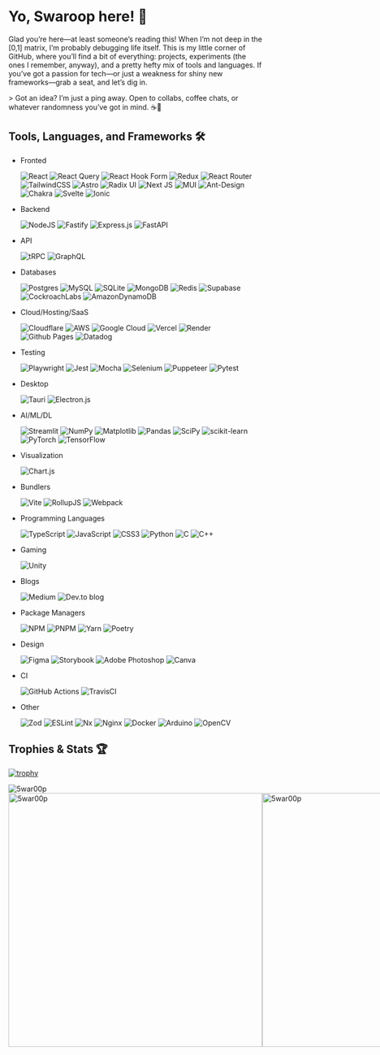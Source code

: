 # Yo, Swaroop here! 👋

Glad you’re here—at least someone’s reading this! When I’m not deep in the [0,1] matrix, I’m probably debugging life itself. This is my little corner of GitHub, where you’ll find a bit of everything: projects, experiments (the ones I remember, anyway), and a pretty hefty mix of tools and languages. If you’ve got a passion for tech—or just a weakness for shiny new frameworks—grab a seat, and let’s dig in.

\> Got an idea? I’m just a ping away. Open to collabs, coffee chats, or whatever randomness you’ve got in mind. ☕🤝


## Tools, Languages, and Frameworks 🛠️

- Fronted

  ![React](https://img.shields.io/badge/react-%2320232a.svg?style=for-the-badge&logo=react&logoColor=%2361DAFB)
  ![React Query](https://img.shields.io/badge/-React%20Query-FF4154?style=for-the-badge&logo=react%20query&logoColor=white)
  ![React Hook Form](https://img.shields.io/badge/React%20Hook%20Form-%23EC5990.svg?style=for-the-badge&logo=reacthookform&logoColor=white)
  ![Redux](https://img.shields.io/badge/redux-%23593d88.svg?style=for-the-badge&logo=redux&logoColor=white)
  ![React Router](https://img.shields.io/badge/React_Router-CA4245?style=for-the-badge&logo=react-router&logoColor=white)
  ![TailwindCSS](https://img.shields.io/badge/tailwindcss-%2338B2AC.svg?style=for-the-badge&logo=tailwind-css&logoColor=white)
  ![Astro](https://img.shields.io/badge/astro-%232C2052.svg?style=for-the-badge&logo=astro&logoColor=white)
  ![Radix UI](https://img.shields.io/badge/radix%20ui-161618.svg?style=for-the-badge&logo=radix-ui&logoColor=white)
  ![Next JS](https://img.shields.io/badge/Next-black?style=for-the-badge&logo=next.js&logoColor=white)
  ![MUI](https://img.shields.io/badge/MUI-%230081CB.svg?style=for-the-badge&logo=mui&logoColor=white)
  ![Ant-Design](https://img.shields.io/badge/-AntDesign-%230170FE?style=for-the-badge&logo=ant-design&logoColor=white)
  ![Chakra](https://img.shields.io/badge/chakra-%234ED1C5.svg?style=for-the-badge&logo=chakraui&logoColor=white)
  ![Svelte](https://img.shields.io/badge/svelte-%23f1413d.svg?style=for-the-badge&logo=svelte&logoColor=white)
  ![Ionic](https://img.shields.io/badge/Ionic-%233880FF.svg?style=for-the-badge&logo=Ionic&logoColor=white)

- Backend

  ![NodeJS](https://img.shields.io/badge/node.js-6DA55F?style=for-the-badge&logo=node.js&logoColor=white)
  ![Fastify](https://img.shields.io/badge/fastify-%23000000.svg?style=for-the-badge&logo=fastify&logoColor=white)
  ![Express.js](https://img.shields.io/badge/express.js-%23404d59.svg?style=for-the-badge&logo=express&logoColor=%2361DAFB)
  ![FastAPI](https://img.shields.io/badge/FastAPI-005571?style=for-the-badge&logo=fastapi)
  
- API

  ![tRPC](https://img.shields.io/badge/tRPC-%232596BE.svg?style=for-the-badge&logo=tRPC&logoColor=white)
  ![GraphQL](https://img.shields.io/badge/-GraphQL-E10098?style=for-the-badge&logo=graphql&logoColor=white)

- Databases

  ![Postgres](https://img.shields.io/badge/postgres-%23316192.svg?style=for-the-badge&logo=postgresql&logoColor=white)
  ![MySQL](https://img.shields.io/badge/mysql-4479A1.svg?style=for-the-badge&logo=mysql&logoColor=white)
  ![SQLite](https://img.shields.io/badge/sqlite-%2307405e.svg?style=for-the-badge&logo=sqlite&logoColor=white)
  ![MongoDB](https://img.shields.io/badge/MongoDB-%234ea94b.svg?style=for-the-badge&logo=mongodb&logoColor=white)
  ![Redis](https://img.shields.io/badge/redis-%23DD0031.svg?style=for-the-badge&logo=redis&logoColor=white)
  ![Supabase](https://img.shields.io/badge/Supabase-3ECF8E?style=for-the-badge&logo=supabase&logoColor=white)
  ![CockroachLabs](https://img.shields.io/badge/Cockroach%20Labs-6933FF?style=for-the-badge&logo=Cockroach%20Labs&logoColor=white)
  ![AmazonDynamoDB](https://img.shields.io/badge/Amazon%20DynamoDB-4053D6?style=for-the-badge&logo=Amazon%20DynamoDB&logoColor=white)

- Cloud/Hosting/SaaS

  ![Cloudflare](https://img.shields.io/badge/Cloudflare-F38020?style=for-the-badge&logo=Cloudflare&logoColor=white)
  ![AWS](https://img.shields.io/badge/AWS-%23FF9900.svg?style=for-the-badge&logo=amazon-aws&logoColor=white)
  ![Google Cloud](https://img.shields.io/badge/GoogleCloud-%234285F4.svg?style=for-the-badge&logo=google-cloud&logoColor=white)
  ![Vercel](https://img.shields.io/badge/vercel-%23000000.svg?style=for-the-badge&logo=vercel&logoColor=white)
  ![Render](https://img.shields.io/badge/Render-%46E3B7.svg?style=for-the-badge&logo=render&logoColor=white)
  ![Github Pages](https://img.shields.io/badge/github%20pages-121013?style=for-the-badge&logo=github&logoColor=white)
  ![Datadog](https://img.shields.io/badge/datadog-%23632CA6.svg?style=for-the-badge&logo=datadog&logoColor=white)

- Testing

  ![Playwright](https://img.shields.io/badge/-playwright-%232EAD33?style=for-the-badge&logo=pw&logoColor=white)
  ![Jest](https://img.shields.io/badge/-jest-%23C21325?style=for-the-badge&logo=jest&logoColor=white)
  ![Mocha](https://img.shields.io/badge/-mocha-%238D6748?style=for-the-badge&logo=mocha&logoColor=white)
  ![Selenium](https://img.shields.io/badge/-selenium-%43B02A?style=for-the-badge&logo=selenium&logoColor=white)
  ![Puppeteer](https://img.shields.io/badge/Puppeteer-white.svg?style=for-the-badge&logo=Puppeteer&logoColor=black)
  ![Pytest](https://img.shields.io/badge/pytest-%23ffffff.svg?style=for-the-badge&logo=pytest&logoColor=2f9fe3)

- Desktop

  ![Tauri](https://img.shields.io/badge/tauri-%2324C8DB.svg?style=for-the-badge&logo=tauri&logoColor=%23FFFFFF)
  ![Electron.js](https://img.shields.io/badge/Electron-191970?style=for-the-badge&logo=Electron&logoColor=white)

- AI/ML/DL

  ![Streamlit](https://img.shields.io/badge/Streamlit-%23FE4B4B.svg?style=for-the-badge&logo=streamlit&logoColor=white)
  ![NumPy](https://img.shields.io/badge/numpy-%23013243.svg?style=for-the-badge&logo=numpy&logoColor=white)
  ![Matplotlib](https://img.shields.io/badge/Matplotlib-%23ffffff.svg?style=for-the-badge&logo=Matplotlib&logoColor=black)
  ![Pandas](https://img.shields.io/badge/pandas-%23150458.svg?style=for-the-badge&logo=pandas&logoColor=white)
  ![SciPy](https://img.shields.io/badge/SciPy-%230C55A5.svg?style=for-the-badge&logo=scipy&logoColor=%white)
  ![scikit-learn](https://img.shields.io/badge/scikit--learn-%23F7931E.svg?style=for-the-badge&logo=scikit-learn&logoColor=white)
  ![PyTorch](https://img.shields.io/badge/PyTorch-%23EE4C2C.svg?style=for-the-badge&logo=PyTorch&logoColor=white)
  ![TensorFlow](https://img.shields.io/badge/TensorFlow-%23FF6F00.svg?style=for-the-badge&logo=TensorFlow&logoColor=white)

- Visualization

  ![Chart.js](https://img.shields.io/badge/chart.js-F5788D.svg?style=for-the-badge&logo=chart.js&logoColor=white)
  
- Bundlers

  ![Vite](https://img.shields.io/badge/vite-%23646CFF.svg?style=for-the-badge&logo=vite&logoColor=white)
  ![RollupJS](https://img.shields.io/badge/RollupJS-ef3335?style=for-the-badge&logo=rollup.js&logoColor=white)
  ![Webpack](https://img.shields.io/badge/webpack-%238DD6F9.svg?style=for-the-badge&logo=webpack&logoColor=black)
  
- Programming Languages
  
  ![TypeScript](https://img.shields.io/badge/typescript-%23007ACC.svg?style=for-the-badge&logo=typescript&logoColor=white)
  ![JavaScript](https://img.shields.io/badge/javascript-%23323330.svg?style=for-the-badge&logo=javascript&logoColor=%23F7DF1E)
  ![CSS3](https://img.shields.io/badge/css3-%231572B6.svg?style=for-the-badge&logo=css3&logoColor=white)
  ![Python](https://img.shields.io/badge/python-3670A0?style=for-the-badge&logo=python&logoColor=ffdd54)
  ![C](https://img.shields.io/badge/c-%2300599C.svg?style=for-the-badge&logo=c&logoColor=white)
  ![C++](https://img.shields.io/badge/c++-%2300599C.svg?style=for-the-badge&logo=c%2B%2B&logoColor=white)

- Gaming

  ![Unity](https://img.shields.io/badge/unity-%23000000.svg?style=for-the-badge&logo=unity&logoColor=white)

- Blogs

  ![Medium](https://img.shields.io/badge/Medium-12100E?style=for-the-badge&logo=medium&logoColor=white)
  ![Dev.to blog](https://img.shields.io/badge/dev.to-0A0A0A?style=for-the-badge&logo=dev.to&logoColor=white)

- Package Managers

  ![NPM](https://img.shields.io/badge/NPM-%23CB3837.svg?style=for-the-badge&logo=npm&logoColor=white)
  ![PNPM](https://img.shields.io/badge/pnpm-%234a4a4a.svg?style=for-the-badge&logo=pnpm&logoColor=f69220)
  ![Yarn](https://img.shields.io/badge/yarn-%232C8EBB.svg?style=for-the-badge&logo=yarn&logoColor=white)
  ![Poetry](https://img.shields.io/badge/Poetry-%233B82F6.svg?style=for-the-badge&logo=poetry&logoColor=0B3D8D)

- Design

  ![Figma](https://img.shields.io/badge/figma-%23F24E1E.svg?style=for-the-badge&logo=figma&logoColor=white)
  ![Storybook](https://img.shields.io/badge/-Storybook-FF4785?style=for-the-badge&logo=storybook&logoColor=white)
  ![Adobe Photoshop](https://img.shields.io/badge/adobe%20photoshop-%2331A8FF.svg?style=for-the-badge&logo=adobe%20photoshop&logoColor=white)
  ![Canva](https://img.shields.io/badge/Canva-%2300C4CC.svg?style=for-the-badge&logo=Canva&logoColor=white)

- CI

  ![GitHub Actions](https://img.shields.io/badge/github%20actions-%232671E5.svg?style=for-the-badge&logo=githubactions&logoColor=white)
  ![TravisCI](https://img.shields.io/badge/travis%20ci-%232B2F33.svg?style=for-the-badge&logo=travis&logoColor=white)

- Other

  ![Zod](https://img.shields.io/badge/zod-%233068b7.svg?style=for-the-badge&logo=zod&logoColor=white)
  ![ESLint](https://img.shields.io/badge/ESLint-4B3263?style=for-the-badge&logo=eslint&logoColor=white)
  ![Nx](https://img.shields.io/badge/nx-143055?style=for-the-badge&logo=nx&logoColor=white)
  ![Nginx](https://img.shields.io/badge/nginx-%23009639.svg?style=for-the-badge&logo=nginx&logoColor=white)
  ![Docker](https://img.shields.io/badge/docker-%230db7ed.svg?style=for-the-badge&logo=docker&logoColor=white)
  ![Arduino](https://img.shields.io/badge/-Arduino-00979D?style=for-the-badge&logo=Arduino&logoColor=white)
  ![OpenCV](https://img.shields.io/badge/opencv-%23white.svg?style=for-the-badge&logo=opencv&logoColor=white)


##  Trophies & Stats 🏆

[![trophy](https://github-profile-trophy.vercel.app/?username=5war00p&no-frame=true&margin-w=12&margin-h=12&theme=onedark)](https://github.com/5war00p/github-profile-trophy)

<div>
<img src="https://github-readme-stats.vercel.app/api/top-langs?username=5war00p&show_icons=true&theme=onedark&layout=donut-vertical" alt="5war00p" />
  <div style="display:flex;">
    <img width="500px" src="https://github-readme-stats.vercel.app/api?username=5war00p&show_icons=true&theme=onedark" alt="5war00p" />
    <img width="500px" src="https://github-readme-streak-stats.herokuapp.com/?user=5war00p&theme=onedark" alt="5war00p" />
  </div>
</div>
